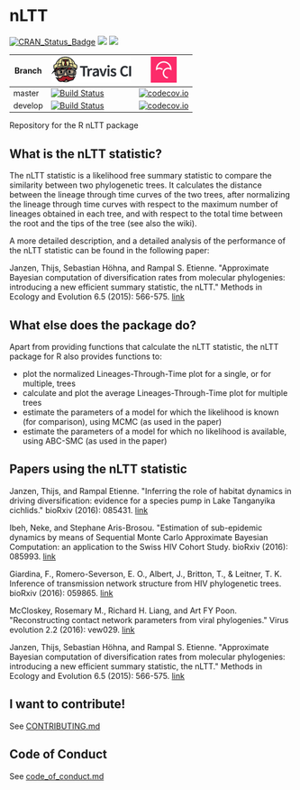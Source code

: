# nLTT

[![CRAN_Status_Badge](http://www.r-pkg.org/badges/version/nLTT)](https://cran.r-project.org/package=nLTT)
[![](http://cranlogs.r-pkg.org/badges/grand-total/nLTT)]( https://CRAN.R-project.org/package=nLTT)
[![](http://cranlogs.r-pkg.org/badges/nLTT)](https://CRAN.R-project.org/package=nLTT)

Branch|[![Travis CI logo](TravisCI.png)](https://travis-ci.org)|[![Codecov logo](Codecov.png)](https://www.codecov.io)
---|---|---
master|[![Build Status](https://travis-ci.org/richelbilderbeek/nLTT.svg?branch=master)](https://travis-ci.org/richelbilderbeek/nLTT)|[![codecov.io](https://codecov.io/github/richelbilderbeek/nLTT/coverage.svg?branch=master)](https://codecov.io/github/richelbilderbeek/nLTT/branch/master)
develop|[![Build Status](https://travis-ci.org/richelbilderbeek/nLTT.svg?branch=develop)](https://travis-ci.org/richelbilderbeek/nLTT)|[![codecov.io](https://codecov.io/github/richelbilderbeek/nLTT/coverage.svg?branch=develop)](https://codecov.io/github/richelbilderbeek/nLTT/branch/develop)

Repository for the R nLTT package

## What is the nLTT statistic?
The nLTT statistic is a likelihood free summary statistic to compare the similarity between two phylogenetic trees.  It calculates the distance between the lineage through time curves of the two trees, after normalizing the lineage through time curves with respect to the maximum number of lineages obtained in each tree, and with respect to the total time between the root and the tips of the tree (see also the wiki).

A more detailed description, and a detailed analysis of the performance of the nLTT statistic can be found in the following paper:

Janzen, Thijs, Sebastian Höhna, and Rampal S. Etienne. "Approximate Bayesian computation of diversification rates from molecular phylogenies: introducing a new efficient summary statistic, the nLTT." Methods in Ecology and Evolution 6.5 (2015): 566-575. [link](http://onlinelibrary.wiley.com/doi/10.1111/2041-210X.12350/full)

## What else does the package do?
Apart from providing functions that calculate the nLTT statistic, the nLTT package for R also provides functions to:
- plot the normalized Lineages-Through-Time plot for a single, or for multiple, trees
- calculate and plot the average Lineages-Through-Time plot for multiple trees
- estimate the parameters of a model for which the likelihood is known (for comparison), using MCMC (as used in the paper)
- estimate the parameters of a model for which no likelihood is available, using ABC-SMC (as used in the paper)

## Papers using the nLTT statistic
Janzen, Thijs, and Rampal Etienne. "Inferring the role of habitat dynamics in driving diversification: evidence for a species pump in Lake Tanganyika cichlids." bioRxiv (2016): 085431. [link](http://biorxiv.org/content/early/2016/11/03/085431.abstract)

Ibeh, Neke, and Stephane Aris-Brosou. "Estimation of sub-epidemic dynamics by means of Sequential Monte Carlo Approximate Bayesian Computation: an application to the Swiss HIV Cohort Study. bioRxiv (2016): 085993. [link](http://biorxiv.org/content/early/2016/11/07/085993)

Giardina, F., Romero-Severson, E. O., Albert, J., Britton, T., & Leitner, T. K. Inference of transmission network structure from HIV phylogenetic trees. bioRxiv (2016): 059865. [link](http://biorxiv.org/content/early/2016/06/25/059865)

McCloskey, Rosemary M., Richard H. Liang, and Art FY Poon. "Reconstructing contact network parameters from viral phylogenies." Virus evolution 2.2 (2016): vew029. [link](http://ve.oxfordjournals.org/content/2/2/vew029.abstract)

Janzen, Thijs, Sebastian Höhna, and Rampal S. Etienne. "Approximate Bayesian computation of diversification rates from molecular phylogenies: introducing a new efficient summary statistic, the nLTT." Methods in Ecology and Evolution 6.5 (2015): 566-575. [link](http://onlinelibrary.wiley.com/doi/10.1111/2041-210X.12350/full)

## I want to contribute!

See [CONTRIBUTING.md](CONTRIBUTING.md)

## Code of Conduct

See [code_of_conduct.md](code_of_conduct.md)
